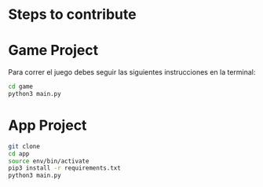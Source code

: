 # Steps to contribute
# Game Project
Para correr el juego debes seguir las siguientes instrucciones en la terminal: 
```sh
cd game
python3 main.py
```
# App Project
```sh
git clone
cd app
source env/bin/activate
pip3 install -r requirements.txt
python3 main.py
```